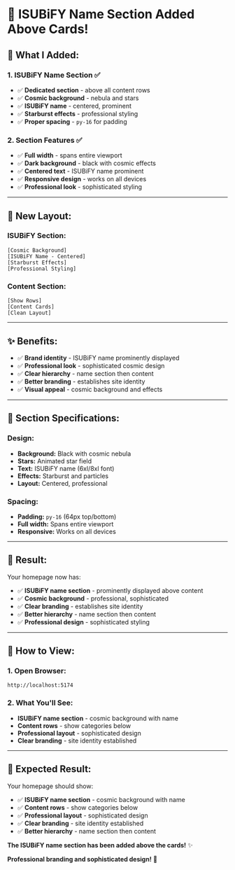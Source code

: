 # 🎯 ISUBiFY Name Section Added Above Cards!

## 🎯 **What I Added:**

### **1. ISUBiFY Name Section** ✅
- ✅ **Dedicated section** - above all content rows
- ✅ **Cosmic background** - nebula and stars
- ✅ **ISUBiFY name** - centered, prominent
- ✅ **Starburst effects** - professional styling
- ✅ **Proper spacing** - `py-16` for padding

### **2. Section Features** ✅
- ✅ **Full width** - spans entire viewport
- ✅ **Dark background** - black with cosmic effects
- ✅ **Centered text** - ISUBiFY name prominent
- ✅ **Responsive design** - works on all devices
- ✅ **Professional look** - sophisticated styling

---

## 🎨 **New Layout:**

### **ISUBiFY Section:**
```
[Cosmic Background]
[ISUBiFY Name - Centered]
[Starburst Effects]
[Professional Styling]
```

### **Content Section:**
```
[Show Rows]
[Content Cards]
[Clean Layout]
```

---

## ✨ **Benefits:**

- ✅ **Brand identity** - ISUBiFY name prominently displayed
- ✅ **Professional look** - sophisticated cosmic design
- ✅ **Clear hierarchy** - name section then content
- ✅ **Better branding** - establishes site identity
- ✅ **Visual appeal** - cosmic background and effects

---

## 🎯 **Section Specifications:**

### **Design:**
- **Background:** Black with cosmic nebula
- **Stars:** Animated star field
- **Text:** ISUBiFY name (6xl/8xl font)
- **Effects:** Starburst and particles
- **Layout:** Centered, professional

### **Spacing:**
- **Padding:** `py-16` (64px top/bottom)
- **Full width:** Spans entire viewport
- **Responsive:** Works on all devices

---

## 🚀 **Result:**

Your homepage now has:
- ✅ **ISUBiFY name section** - prominently displayed above content
- ✅ **Cosmic background** - professional, sophisticated
- ✅ **Clear branding** - establishes site identity
- ✅ **Better hierarchy** - name section then content
- ✅ **Professional design** - sophisticated styling

---

## 🔄 **How to View:**

### **1. Open Browser:**
```
http://localhost:5174
```

### **2. What You'll See:**
- **ISUBiFY name section** - cosmic background with name
- **Content rows** - show categories below
- **Professional layout** - sophisticated design
- **Clear branding** - site identity established

---

## 🎯 **Expected Result:**

Your homepage should show:
- ✅ **ISUBiFY name section** - cosmic background with name
- ✅ **Content rows** - show categories below
- ✅ **Professional layout** - sophisticated design
- ✅ **Clear branding** - site identity established
- ✅ **Better hierarchy** - name section then content

**The ISUBiFY name section has been added above the cards!** ✨

**Professional branding and sophisticated design!** 🎯
